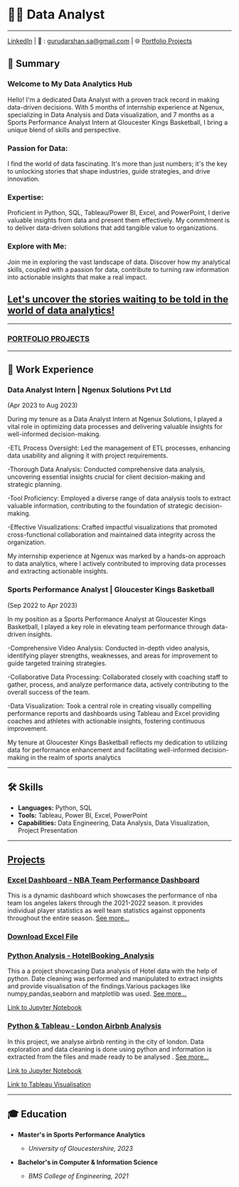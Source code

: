 # 👨‍💻 Data Analyst
---
[LinkedIn](https://www.linkedin.com/in/guru-darshan-s-a-491163254) | 📧 : gurudarshan.sa@gmail.com | 🌐 [Portfolio Projects](projects.md)


## 🚀 Summary  


### Welcome to My Data Analytics Hub

Hello! I'm a dedicated Data Analyst with a proven track record in making data-driven decisions. With 5 months of internship experience at Ngenux, specializing in Data Analysis and Data visualization, and 7 months as a Sports Performance Analyst Intern at Gloucester Kings Basketball, I bring a unique blend of skills and perspective.

### Passion for Data:
I find the world of data fascinating. It's more than just numbers; it's the key to unlocking stories that shape industries, guide strategies, and drive innovation.

### Expertise:

Proficient in Python, SQL, Tableau/Power BI, Excel, and PowerPoint, I derive valuable insights from data and present them effectively. My commitment is to deliver data-driven solutions that add tangible value to organizations.

### Explore with Me:

Join me in exploring the vast landscape of data. Discover how my analytical skills, coupled with a passion for data, contribute to turning raw information into actionable insights that make a real impact.

## [Let's uncover the stories waiting to be told in the world of data analytics!](projects.md)
---
### [PORTFOLIO PROJECTS](projects.md)
---

## 💼 Work Experience

### Data Analyst Intern        | Ngenux Solutions Pvt Ltd 
(Apr 2023 to Aug 2023)

During my tenure as a Data Analyst Intern at Ngenux Solutions, I played a vital role in optimizing data processes and delivering valuable insights for well-informed decision-making.

-ETL Process Oversight: Led the management of ETL processes, enhancing data usability and aligning it with project requirements.

-Thorough Data Analysis: Conducted comprehensive data analysis, uncovering essential insights crucial for client decision-making and strategic planning.

-Tool Proficiency: Employed a diverse range of data analysis tools to extract valuable information, contributing to the foundation of strategic decision-making.

-Effective Visualizations: Crafted impactful visualizations that promoted cross-functional collaboration and maintained data integrity across the organization.

My internship experience at Ngenux was marked by a hands-on approach to data analytics, where I actively contributed to improving data processes and extracting actionable   insights.

### Sports Performance Analyst | Gloucester Kings Basketball 
(Sep 2022 to Apr 2023)

In my position as a Sports Performance Analyst at Gloucester Kings Basketball, I played a key role in elevating team performance through data-driven insights.

-Comprehensive Video Analysis: Conducted in-depth video analysis, identifying player strengths, weaknesses, and areas for improvement to guide targeted training strategies.

-Collaborative Data Processing: Collaborated closely with coaching staff to gather, process, and analyze performance data, actively contributing to the overall success of the team.

-Data Visualization: Took a central role in creating visually compelling performance reports and dashboards using Tableau and Excel providing coaches and athletes with actionable insights, fostering continuous improvement.

My tenure at Gloucester Kings Basketball reflects my dedication to utilizing data for performance enhancement and facilitating well-informed decision-making in the realm of sports analytics

---

## 🛠️ Skills

- **Languages:** Python, SQL
- **Tools:** Tableau, Power BI, Excel, PowerPoint
- **Capabilities:** Data Engineering, Data Analysis, Data Visualization, Project Presentation
  
 ---

## [Projects](projects.md)

### [Excel Dashboard - NBA Team Performance Dashboard](ExcelProject.md) 
This is a dynamic dashboard which showcases the performance of nba team los angeles lakers through the 2021-2022 season. it provides individual player statistics as well team statistics against opponents throughout the entire season. [See more...](ExcelProject.md)

### [Download Excel File](https://github.com/Guru-Darshan/guru-darshan.github.io/raw/207d4680f86b054a3caeeb9dab730f911c4fceba/s4216964_Dashboard.xlsx)



### [Python Analysis - HotelBooking_Analysis](https://github.com/Guru-Darshan/guru-darshan.github.io/blob/main/HotelBooking_Analysis.ipynb)
This a a project showcasing Data analysis of Hotel data with the help of python. Date cleaning was performed and manipulated to extract insights and provide visualisation of the findings.Various packages like numpy,pandas,seaborn and matplotlib was used. [See more...](https://github.com/Guru-Darshan/guru-darshan.github.io/blob/main/HotelBooking_Analysis.ipynb)

[Link to Jupyter Notebook](https://github.com/Guru-Darshan/guru-darshan.github.io/blob/main/HotelBooking_Analysis.ipynb)



### [Python & Tableau - London Airbnb Analysis ](https://github.com/Guru-Darshan/guru-darshan.github.io/blob/main/London_airbnb.ipynb)
In this project, we analyse airbnb renting in the city of london. Data exploration and data cleaning is done using python and information is extracted from the files and made ready to be analysed . [See more...](https://github.com/Guru-Darshan/guru-darshan.github.io/blob/main/London_airbnb.ipynb)

[Link to Jupyter Notebook](https://github.com/Guru-Darshan/guru-darshan.github.io/blob/main/London_airbnb.ipynb)

[Link to Tableau Visualisation](https://public.tableau.com/views/LondonAirbnb_17017120366450/Dashboard2?:language=en-GB&:display_count=n&:origin=viz_share_link)
  

---

## 🎓 Education

- **Master's in Sports Performance Analytics**
  - *University of Gloucestershire, 2023*

- **Bachelor's in Computer & Information Science**
  - *BMS College of Engineering, 2021*
    



